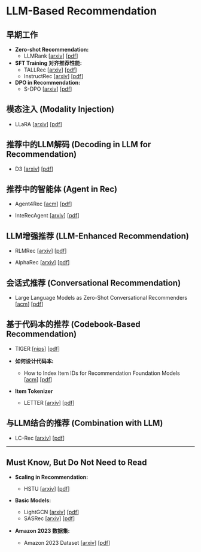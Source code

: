 # LLM-Based Recommendation

## 早期工作
- **Zero-shot Recommendation:**
  - LLMRank [[arxiv](https://arxiv.org/abs/2305.08845)] [[pdf](./LLM-Based-Rec-Papers/2305.08845v2.pdf)]
- **SFT Training 对齐推荐性能:**
  - TALLRec [[arxiv](https://arxiv.org/abs/2305.00447)] [[pdf](./LLM-Based-Rec-Papers/2305.00447v3.pdf)]
  - InstructRec [[arxiv](https://arxiv.org/abs/2305.07001)] [[pdf](./LLM-Based-Rec-Papers/2305.07001v1.pdf)]
- **DPO in Recommendation:**
  - S-DPO [[arxiv](https://arxiv.org/pdf/2406.09215)] [[pdf](./LLM-Based-Rec-Papers/2406.09215v3.pdf)]

## 模态注入 (Modality Injection)
- LLaRA [[arxiv](https://arxiv.org/abs/2312.02445)] [[pdf](./LLM-Based-Rec-Papers/sigir24-llara.pdf)]

## 推荐中的LLM解码 (Decoding in LLM for Recommendation)
- D3 [[arxiv](https://arxiv.org/abs/2406.14900)] [[pdf](./LLM-Based-Rec-Papers/2406.14900v3.pdf)]

## 推荐中的智能体 (Agent in Rec)
- Agent4Rec [[acm](https://dl.acm.org/doi/pdf/10.1145/3626772.3657844)] [[pdf](./LLM-Based-Rec-Papers/3626772.3657844.pdf)]

- InteRecAgent [[arxiv](https://arxiv.org/abs/2308.16505)] [[pdf](./LLM-Based-Rec-Papers/2308.16505v3.pdf)]

## LLM增强推荐 (LLM-Enhanced Recommendation)
- RLMRec [[arxiv](https://arxiv.org/abs/2310.15950)] [[pdf](./LLM-Based-Rec-Papers/2310.15950v5.pdf)]

- AlphaRec [[arxiv](https://arxiv.org/abs/2407.05441)] [[pdf](./LLM-Based-Rec-Papers/2407.05441v2.pdf)]

## 会话式推荐 (Conversational Recommendation)
- Large Language Models as Zero-Shot Conversational Recommenders [[acm](https://dl.acm.org/doi/pdf/10.1145/3583780.3614949)] [[pdf](./LLM-Based-Rec-Papers/3583780.3614949.pdf)]

## 基于代码本的推荐 (Codebook-Based Recommendation)
- TIGER [[nips](https://proceedings.neurips.cc/paper_files/paper/2023/file/20dcab0f14046a5c6b02b61da9f13229-Paper-Conference.pdf)] [[pdf](./papers/Recommender-Systems-with-Generative-Retrieval.pdf)]

- **如何设计代码本:**
  - How to Index Item IDs for Recommendation Foundation Models [[acm](https://dl.acm.org/doi/pdf/10.1145/3624918.3625339)] [[pdf](./LLM-Based-Rec-Papers/3624918.3625339.pdf)]
- **Item Tokenizer**
  - LETTER [[arxiv](https://arxiv.org/abs/2405.07314)] [[pdf](./LLM-Based-Rec-Papers/2405.07314v2.pdf)]


## 与LLM结合的推荐 (Combination with LLM)
- LC-Rec [[arxiv](https://arxiv.org/abs/2311.09049)] [[pdf](./papers/Adapting-LLMs-by-Integrating-Collaborative-Semantics-for-Recommendation.pdf)]

---

## Must Know, But Do Not Need to Read
- **Scaling in Recommendation:**
  - HSTU [[arxiv](https://arxiv.org/abs/2402.17152)] [[pdf](./LLM-Based-Rec-Papers/2402.17152v3.pdf)]

- **Basic Models:**
  - LightGCN [[arxiv](https://arxiv.org/abs/2002.02126)] [[pdf](./LLM-Based-Rec-Papers/2002.02126v4.pdf)]
  - SASRec [[arxiv](https://arxiv.org/pdf/1808.09781)] [[pdf](./LLM-Based-Rec-Papers/1808.09781v1.pdf)]
- **Amazon 2023 数据集:**
  - Amazon 2023 Dataset [[arxiv](https://arxiv.org/abs/2403.03952)] [[pdf](./LLM-Based-Rec-Papers/2403.03952v1.pdf)]
